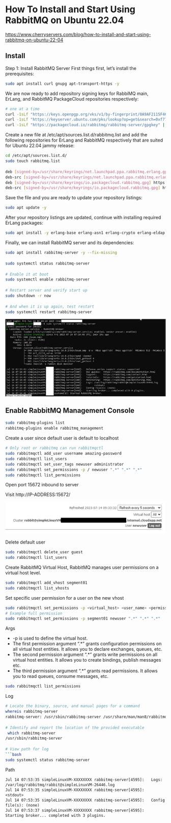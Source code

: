 # How To Install and Start Using RabbitMQ on Ubuntu 22.04

https://www.cherryservers.com/blog/how-to-install-and-start-using-rabbitmq-on-ubuntu-22-04

## Install

Step 1: Install RabbitMQ Server
First things first, let’s install the prerequisites:

```bash
sudo apt install curl gnupg apt-transport-https -y
```

We are now ready to add repository signing keys for RabbiMQ main, ErLang, and RabbitMQ PackageCloud repositories respectively:
```bash
# one at a time
curl -1sLf "https://keys.openpgp.org/vks/v1/by-fingerprint/0A9AF2115F4687BD29803A206B73A36E6026DFCA" | sudo gpg --dearmor | sudo tee /usr/share/keyrings/com.rabbitmq.team.gpg > /dev/null
curl -1sLf "https://keyserver.ubuntu.com/pks/lookup?op=get&search=0xf77f1eda57ebb1cc" | sudo gpg --dearmor | sudo tee /usr/share/keyrings/net.launchpad.ppa.rabbitmq.erlang.gpg > /dev/null
curl -1sLf "https://packagecloud.io/rabbitmq/rabbitmq-server/gpgkey" | sudo gpg --dearmor | sudo tee /usr/share/keyrings/io.packagecloud.rabbitmq.gpg > /dev/null

```

Create a new file at /etc/apt/sources.list.d/rabbitmq.list and add the following repositories for ErLang and RabbitMQ respectively 
that are suited for Ubuntu 22.04 jammy release:
```bash
cd /etc/apt/sources.list.d/
sudo touch rabbitmq.list

deb [signed-by=/usr/share/keyrings/net.launchpad.ppa.rabbitmq.erlang.gpg] http://ppa.launchpad.net/rabbitmq/rabbitmq-erlang/ubuntu jammy main
deb-src [signed-by=/usr/share/keyrings/net.launchpad.ppa.rabbitmq.erlang.gpg] http://ppa.launchpad.net/rabbitmq/rabbitmq-erlang/ubuntu jammy main
deb [signed-by=/usr/share/keyrings/io.packagecloud.rabbitmq.gpg] https://packagecloud.io/rabbitmq/rabbitmq-server/ubuntu/ jammy main
deb-src [signed-by=/usr/share/keyrings/io.packagecloud.rabbitmq.gpg] https://packagecloud.io/rabbitmq/rabbitmq-server/ubuntu/ jammy main

```
Save the file and you are ready to update your repository listings:
```bash
sudo apt update -y
```

After your repository listings are updated, continue with installing required ErLang packages:
```bash
sudo apt install -y erlang-base erlang-asn1 erlang-crypto erlang-eldap erlang-ftp erlang-inets erlang-mnesia erlang-os-mon erlang-parsetools erlang-public-key erlang-runtime-tools erlang-snmp erlang-ssl erlang-syntax-tools erlang-tftp erlang-tools erlang-xmerl
```

Finally, we can install RabbitMQ server and its dependencies:
```bash
sudo apt install rabbitmq-server -y --fix-missing

sudo systemctl status rabbitmq-server

# Enable it at boot
sudo systemctl enable rabbitmq-server

# Restart server and verify start up
sudo shutdown -r now

# And when it is up again, test restart
sudo systemctl restart rabbitmq-server
```
![RabbitMQ install](https://github.com/spawnmarvel/azure-automation/blob/main/images/rabbitmqinstall1.jpg)

## Enable RabbitMQ Management Console

```bash
sudo rabbitmq-plugins list
rabbitmq-plugins enable rabbitmq_management
```

Create a user since default user is default to localhost

```bash
# Only root or rabbitmq can run rabbitmqctl
sudo rabbitmqctl add_user username amazing-password
sudo rabbitmqctl list_users
sudo rabbitmqctl set_user_tags newuser administrator
sudo rabbitmqctl set_permissions -p / newuser ".*" ".*" ".*"
sudo rabbitmqctl list_permissions

```

Open port 15672 inbound to server

Visit http://IP-ADDRESS:15672/

![RabbitMQ management](https://github.com/spawnmarvel/azure-automation/blob/main/images/rabbitmqmanagement.jpg)

Delete default user
```bash
sudo rabbitmqctl delete_user guest
sudo rabbitmqctl list_users
```


Create RabbitMQ Virtual Host, RabbitMQ manages user permissions on a virtual host level.

```bash
sudo rabbitmqctl add_vhost segment01
sudo rabbitmqctl list_vhosts
```

Set specific user permission for a user on the new vhost
```bash
sudo rabbitmqctl set_permissions -p <virtual_host> <user_name> <permissions>
# Example full permission
sudo rabbitmqctl set_permissions -p segment01 newuser ".*" ".*" ".*"
```
Args
* -p is used to define the virtual host.
* The first permission argument “.*” grants configuration permissions on all virtual host entities. It allows you to declare exchanges, queues, etc.
* The second permission argument “.*” grants write permissions on all virtual host entities. It allows you to create bindings, publish messages etc.
* The third permission argument “.*” grants read permissions. It allows you to read queues, consume messages, etc.

```bash
sudo rabbitmqctl list_permissions
```

Log
```bash
# Locate the binary, source, and manual pages for a command
whereis rabbitmq-server
rabbitmq-server: /usr/sbin/rabbitmq-server /usr/share/man/man8/rabbitmq-server.8.gz

# Identify and report the location of the provided executable
 which rabbitmq-server
/usr/sbin/rabbitmq-server

# View path for log
```bash
sudo systemctl status rabbitmq-server

```
Path
```log
Jul 14 07:53:35 simpleLinuxVM-XXXXXXXX rabbitmq-server[4595]:   Logs: /var/log/rabbitmq/rabbit@simpleLinuxVM-26446.log
Jul 14 07:53:35 simpleLinuxVM-XXXXXXXX rabbitmq-server[4595]:         <stdout>
Jul 14 07:53:35 simpleLinuxVM-XXXXXXXX rabbitmq-server[4595]:   Config file(s): (none)
Jul 14 07:53:37 simpleLinuxVM-XXXXXXXX rabbitmq-server[4595]:   Starting broker... completed with 3 plugins.
```



